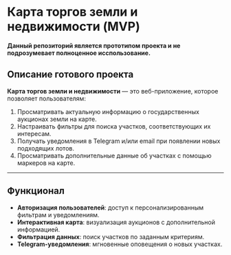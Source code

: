 # Карта торгов земли и недвижимости (MVP)

**Данный репозиторий является прототипом проекта и не подрозумевает полноценное исспользование.**

## Описание готового проекта
**Карта торгов земли и недвижимости** — это веб-приложение, которое позволяет пользователям:  
1. Просматривать актуальную информацию о государственных аукционах земли на карте.  
2. Настраивать фильтры для поиска участков, соответствующих их интересам.
3. Получать уведомления в Telegram и/или email при появлении новых подходящих лотов.  
4. Просматривать дополнительные данные об участках с помощью маркеров на карте.  

---

## Функционал
- **Авторизация пользователей**: доступ к персонализированным фильтрам и уведомлениям.  
- **Интерактивная карта**: визуализация аукционов с дополнительной информацией.  
- **Фильтрация данных**: поиск участков по заданным критериям.  
- **Telegram-уведомления**: мгновенные оповещения о новых участках.  
